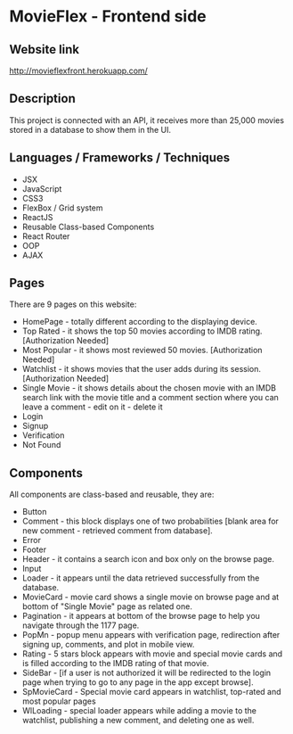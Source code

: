 # MovieFlex - Frontend side

## Website link

http://movieflexfront.herokuapp.com/

## Description

This project is connected with an API, it receives more than 25,000 movies stored in a database to show them in the UI.

## Languages / Frameworks / Techniques

- JSX
- JavaScript
- CSS3
- FlexBox / Grid system
- ReactJS
- Reusable Class-based Components
- React Router
- OOP
- AJAX

## Pages
There are 9 pages on this website:
  - HomePage - totally different according to the displaying device.
  - Top Rated - it shows the top 50 movies according to IMDB rating. [Authorization Needed]
  - Most Popular - it shows most reviewed 50 movies. [Authorization Needed]
  - Watchlist - it shows movies that the user adds during its session. [Authorization Needed]
  - Single Movie - it shows details about the chosen movie with an IMDB search link with the movie title and a comment section where you can leave a comment - edit on it - delete it
  - Login
  - Signup
  - Verification
  - Not Found

## Components
All components are class-based and reusable, they are:
  - Button
  - Comment - this block displays one of two probabilities [blank area for new comment - retrieved comment from database].
  - Error
  - Footer
  - Header - it contains a search icon and box only on the browse page.
  - Input
  - Loader - it appears until the data retrieved successfully from the database.
  - MovieCard - movie card shows a single movie on browse page and at bottom of "Single Movie" page as related one.
  - Pagination - it appears at bottom of the browse page to help you navigate through the 1177 page.
  - PopMn - popup menu appears with verification page, redirection after signing up, comments, and plot in mobile view.
  - Rating - 5 stars block appears with movie and special movie cards and is filled according to the IMDB rating of that movie.
  - SideBar - [if a user is not authorized it will be redirected to the login page when trying to go to any page in the app except browse].
  - SpMovieCard - Special movie card appears in watchlist, top-rated and most popular pages
  - WlLoading - special loader appears while adding a movie to the watchlist, publishing a new comment, and deleting one as well.